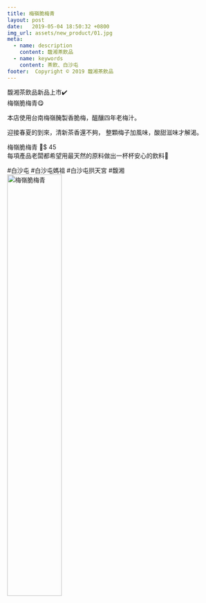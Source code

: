 ```yaml
---
title: 梅嶺脆梅青
layout: post
date:   2019-05-04 18:50:32 +0800
img_url: assets/new_product/01.jpg 
meta:
  - name: description
    content: 馥湘茶飲品
  - name: keywords
    content: 茶飲、白沙屯
footer:  Copyright © 2019 馥湘茶飲品
---
```

馥湘茶飲品新品上市✔️   
梅嶺脆梅青😋


本店使用台南梅嶺醃製香脆梅，醞釀四年老梅汁。

迎接春夏的到來，清新茶香還不夠，
整顆梅子加風味，酸甜滋味才解渴。

梅嶺脆梅青 🍹$ 45   
每項產品老闆都希望用最天然的原料做出一杯杯安心的飲料💯

#白沙屯 #白沙屯媽祖 #白沙屯拱天宮 #馥湘  
<img src="{{ site.baseurl }}/{{ page.img_url }}" width="50%" height="50%" alt="梅嶺脆梅青">    


